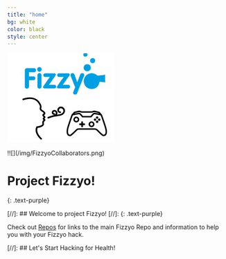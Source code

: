 ```yaml
---
title: "home"
bg: white
color: black
style: center
---
```

![](/img/FizzyoIcon.jpg)
<p>
!![](/img/FizzyoCollaborators.png)




<br>

# Project Fizzyo!

{: .text-purple}

[//]: ## Welcome to project Fizzyo!
[//]: {: .text-purple}

Check out [Repos](#all-posts) for links to the main Fizzyo Repo and information to help you with your Fizzyo hack. 

[//]: ## Let's Start Hacking for Health!

<br>
<br>
